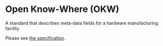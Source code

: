 # Open Know-Where (OKW)

A standard that describes meta-data fields
for a hardware manufacturing facility.

Please see [the specification](specification.md).
